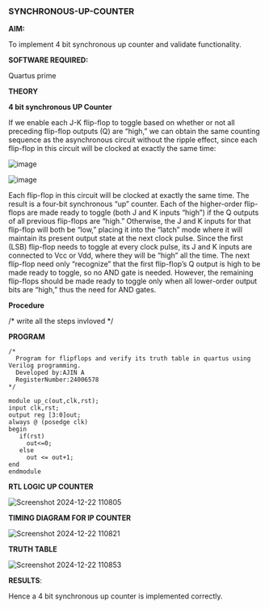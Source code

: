 ### SYNCHRONOUS-UP-COUNTER

**AIM:**

To implement 4 bit synchronous up counter and validate functionality.

**SOFTWARE REQUIRED:**

Quartus prime

**THEORY**

**4 bit synchronous UP Counter**

If we enable each J-K flip-flop to toggle based on whether or not all preceding flip-flop outputs (Q) are “high,” we can obtain the same counting sequence as the asynchronous circuit without the ripple effect, since each flip-flop in this circuit will be clocked at exactly the same time:

![image](https://github.com/naavaneetha/SYNCHRONOUS-UP-COUNTER/assets/154305477/d5db3fa0-e413-404c-b80e-b2f39d82e7e8)


![image](https://github.com/naavaneetha/SYNCHRONOUS-UP-COUNTER/assets/154305477/52cb61eb-d04b-442d-810c-31185a68410b)

Each flip-flop in this circuit will be clocked at exactly the same time.
The result is a four-bit synchronous “up” counter. Each of the higher-order flip-flops are made ready to toggle (both J and K inputs “high”) if the Q outputs of all previous flip-flops are “high.”
Otherwise, the J and K inputs for that flip-flop will both be “low,” placing it into the “latch” mode where it will maintain its present output state at the next clock pulse.
Since the first (LSB) flip-flop needs to toggle at every clock pulse, its J and K inputs are connected to Vcc or Vdd, where they will be “high” all the time.
The next flip-flop need only “recognize” that the first flip-flop’s Q output is high to be made ready to toggle, so no AND gate is needed.
However, the remaining flip-flops should be made ready to toggle only when all lower-order output bits are “high,” thus the need for AND gates.

**Procedure**

/* write all the steps invloved */

**PROGRAM**
```
/*
  Program for flipflops and verify its truth table in quartus using Verilog programming. 
  Developed by:AJIN A
  RegisterNumber:24006578
*/
```
```
module up_c(out,clk,rst);
input clk,rst;
output reg [3:0]out;
always @ (posedge clk)
begin
   if(rst)
     out<=0;
   else 
     out <= out+1;
end
endmodule
```


**RTL LOGIC UP COUNTER**

![Screenshot 2024-12-22 110805](https://github.com/user-attachments/assets/c8cef589-5f6c-473d-98c4-5d12bbd8eb5f)



**TIMING DIAGRAM FOR IP COUNTER**


![Screenshot 2024-12-22 110821](https://github.com/user-attachments/assets/6660db3b-4380-4b63-956e-02bb3f915209)



**TRUTH TABLE**

![Screenshot 2024-12-22 110853](https://github.com/user-attachments/assets/aba8fa95-0ca0-471c-b723-44eea7632554)



**RESULTS**:

Hence a 4 bit synchronous up counter is implemented correctly.
